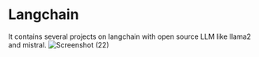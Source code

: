 # Langchain
It contains several projects on langchain with open source LLM like llama2 and mistral.
![Screenshot (22)](https://github.com/user-attachments/assets/d8d42e7a-07bf-44c5-8f92-ed5a03debbfe)

